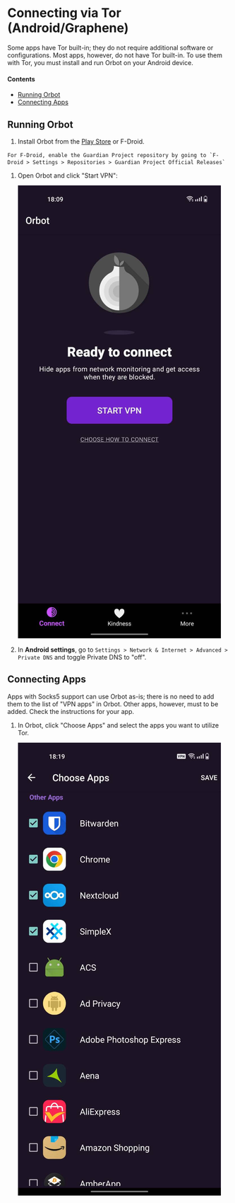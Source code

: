 # Connecting via Tor (Android/Graphene)

Some apps have Tor built-in; they do not require additional software or configurations. Most apps, however, do not have Tor built-in. To use them with Tor, you must install and run Orbot on your Android device.

#### Contents

- [Running Orbot](#running-orbot)
- [Connecting Apps](#connecting-apps)

## Running Orbot

1. Install Orbot from the <a href="https://play.google.com/store/apps/details?id=org.torproject.android" target="_blank">Play Store</a> or F-Droid.

```admonish tip
For F-Droid, enable the Guardian Project repository by going to `F-Droid > Settings > Repositories > Guardian Project Official Releases`
```

1. Open Orbot and click "Start VPN":

   ![Start Orbot](./assets/tor-android-orbot-vpn-start.jpeg)

1. In **Android settings**, go to `Settings > Network & Internet > Advanced > Private DNS` and toggle Private DNS to "off".

## Connecting Apps

Apps with Socks5 support can use Orbot as-is; there is no need to add them to the list of "VPN apps" in Orbot. Other apps, however, must to be added. Check the instructions for your app.

1. In Orbot, click "Choose Apps" and select the apps you want to utilize Tor.

   ![Orbot select apps](./assets/tor-android-orbot-vpn-choose-apps.jpeg)
